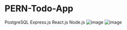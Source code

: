 # PERN-Todo-App
PostgreSQL Express.js React.js Node.js
![image](https://user-images.githubusercontent.com/39830419/114924585-d2fab380-9e36-11eb-9482-af2bb7f848d8.png)
![image](https://user-images.githubusercontent.com/39830419/114925815-3df8ba00-9e38-11eb-8b5e-e139cc141c37.png)

